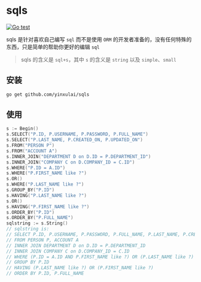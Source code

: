 # sqls

[![Go test](https://github.com/yinxulai/sqls/actions/workflows/test.yml/badge.svg)](https://github.com/yinxulai/sqls/actions/workflows/test.yml)

sqls 是针对喜欢自己编写 `sql` 而不是使用 `ORM` 的开发者准备的，没有任何特殊的东西，只是简单的帮助你更好的编辑 `sql`

> sqls 的含义是 `sql+s`，其中 `s` 的含义是 `string` 以及 `simple`、`small`

## 安装

```bash
go get github.com/yinxulai/sqls
```

## 使用

```go
s := Begin()
s.SELECT("P.ID, P.USERNAME, P.PASSWORD, P.FULL_NAME")
s.SELECT("P.LAST_NAME, P.CREATED_ON, P.UPDATED_ON")
s.FROM("PERSON P")
s.FROM("ACCOUNT A")
s.INNER_JOIN("DEPARTMENT D on D.ID = P.DEPARTMENT_ID")
s.INNER_JOIN("COMPANY C on D.COMPANY_ID = C.ID")
s.WHERE("P.ID = A.ID")
s.WHERE("P.FIRST_NAME like ?")
s.OR()
s.WHERE("P.LAST_NAME like ?")
s.GROUP_BY("P.ID")
s.HAVING("P.LAST_NAME like ?")
s.OR()
s.HAVING("P.FIRST_NAME like ?")
s.ORDER_BY("P.ID")
s.ORDER_BY("P.FULL_NAME")
sqlstring := s.String()
// sqlstring is:
// SELECT P.ID, P.USERNAME, P.PASSWORD, P.FULL_NAME, P.LAST_NAME, P.CREATED_ON, P.UPDATED_ON
// FROM PERSON P, ACCOUNT A
// INNER JOIN DEPARTMENT D on D.ID = P.DEPARTMENT_ID
// INNER JOIN COMPANY C on D.COMPANY_ID = C.ID
// WHERE (P.ID = A.ID AND P.FIRST_NAME like ?) OR (P.LAST_NAME like ?)
// GROUP BY P.ID
// HAVING (P.LAST_NAME like ?) OR (P.FIRST_NAME like ?)
// ORDER BY P.ID, P.FULL_NAME
```
